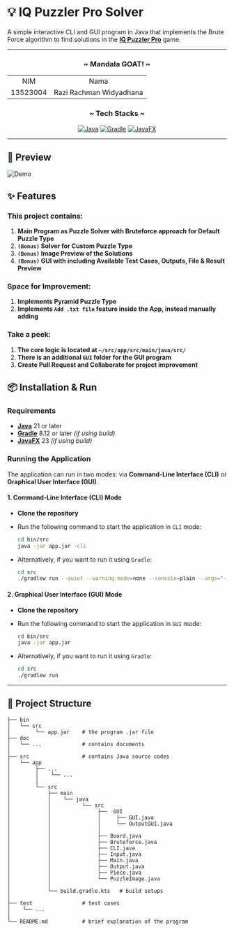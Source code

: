 # 💡 IQ Puzzler Pro Solver
A simple interactive CLI and GUI program in Java that implements the Brute Force algorithm to find solutions in the [**IQ Puzzler Pro**](https://www.smartgamesusa.com) game.

---

<!-- CONTRIBUTOR -->
<div align="center" id="contributor">
  <strong>
    <h3>~ Mandala GOAT! ~</h3>
    <table align="center">
      <tr align="center">
        <td>NIM</td>
        <td>Nama</td>
      </tr>
      <tr align="center">
        <td>13523004</td>
        <td>Razi Rachman Widyadhana</td>
      </tr>
    </table>
  </strong>
</div>

<div align="center">
  <h3 align="center">~ Tech Stacks ~ </h3>

  <p align="center">
    
[![Java](https://img.shields.io/badge/java-%23ED8B00.svg?style=for-the-badge&logo=openjdk&logoColor=white)][Java-url]
[![Gradle](https://img.shields.io/badge/Gradle-02303A.svg?style=for-the-badge&logo=Gradle&logoColor=white)][Gradle-url]
[![JavaFX](https://img.shields.io/badge/javafx-%23FF0000.svg?style=for-the-badge&logo=javafx&logoColor=white)][JavaFX-url]
  
  </p>
</div>

---

## 🔎 Preview

  ![Demo](https://pouch.jumpshare.com/preview/sU-KQvyG1BGCk8Xo0yYvAwqGH6Nao_R2pTKNIUktw-X7C-pY3Df4tG6mpei7BaV-TlOAI8MID9_1LaUSXG4bpwDsGNdVGsBVcBkFe3NOasw)

## ✨ Features

### This project contains:

1. **Main Program as Puzzle Solver with Bruteforce approach for Default Puzzle Type**
2. **`(Bonus)` Solver for Custom Puzzle Type**
3. **`(Bonus)` Image Preview of the Solutions**
4. **`(Bonus)` GUI with including Available Test Cases, Outputs, File & Result Preview**


### **Space for Improvement:** 

1. **Implements Pyramid Puzzle Type**
2. **Implements `Add .txt file` feature inside the App, instead manually adding**


### **Take a peek:** 

1. **The core logic is located at `~/src/app/src/main/java/src/`** 
2. **There is an additional `GUI` folder for the GUI program**
3. **Create Pull Request and Collaborate for project improvement**

## 📦 Installation & Run

### Requirements
- [**Java**](Java-url) 21 or later
- [**Gradle**](Gradle-url) 8.12 or later *(if using build)*
- [**JavaFX**](JavaFX-url) 23 *(if using build)*

### Running the Application

The application can run in two modes: via **Command-Line Interface (CLI)** or **Graphical User Interface (GUI)**.

#### **1. Command-Line Interface (CLI) Mode**
- **Clone the repository**
- Run the following command to start the application in `CLI` mode:
   
   ```bash
   cd bin/src
   java -jar app.jar -cli
   ```

- Alternatively, if you want to run it using `Gradle`:
   ```bash
   cd src
   ./gradlew run --quiet --warning-mode=none --console=plain --args="-cli"
   ```

#### **2. Graphical User Interface (GUI) Mode**
- **Clone the repository**
- Run the following command to start the application in `GUI` mode:
   
   ```bash
   cd bin/src
   java -jar app.jar
   ```

- Alternatively, if you want to run it using `Gradle`:
   ```bash
   cd src
   ./gradlew run
   ```

---

## 🔧 Project Structure

```
├── bin          
│   └── src
│        └── app.jar    # the program .jar file
├── doc          
│   └── ...             # contains documents
│                       
├── src                 # contains Java source codes
│   └── app    
│        ├── ...
│        │    └── ...
│        │
│        └── src
│            ├── main
│            │    └── java
│            │          └── src
│            │               ├──  GUI
│            │               │     ├── GUI.java
│            │               │     └── OutputGUI.java
│            │               │
│            │               ├── Board.java
│            │               ├── Bruteforce.java
│            │               ├── CLI.java
│            │               ├── Input.java
│            │               ├── Main.java
│            │               ├── Output.java
│            │               ├── Piece.java
│            │               └── PuzzleImage.java
│            │
│            └── build.gradle.kts   # build setups
│                       
├── test                # test cases
│    └── ...
│
└── README.md           # brief explanation of the program
```

<!-- MARKDOWN LINKS & IMAGES -->
[Java-url]: https://www.java.com/en/
[Gradle-url]: https://gradle.org/
[JavaFX-url]: https://openjfx.io/

